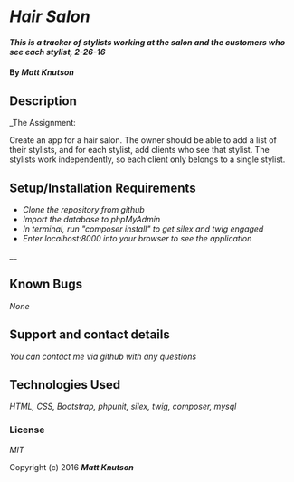 # _Hair Salon_

#### _This is a tracker of stylists working at the salon and the customers who see each stylist, 2-26-16_

#### By _**Matt Knutson**_

## Description

_The Assignment:

Create an app for a hair salon. The owner should be able to add a list of their stylists, and for each stylist, add clients who see that stylist. The stylists work independently, so each client only belongs to a single stylist.


## Setup/Installation Requirements

* _Clone the repository from github_
* _Import the database to phpMyAdmin_
* _In terminal, run "composer install" to get silex and twig engaged_
* _Enter localhost:8000 into your browser to see the application_


__

## Known Bugs

_None_

## Support and contact details

_You can contact me via github with any questions_

## Technologies Used

_HTML, CSS, Bootstrap, phpunit, silex, twig, composer, mysql_

### License

*MIT*

Copyright (c) 2016 **_Matt Knutson_**
